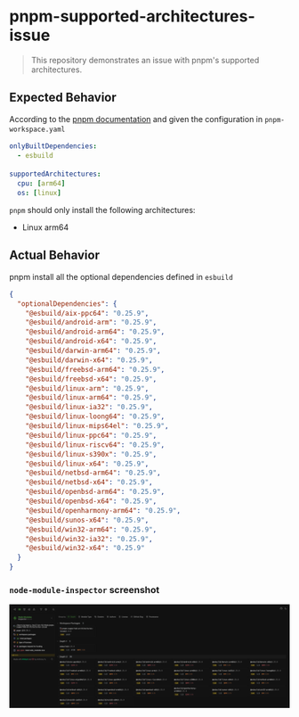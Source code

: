 # pnpm-supported-architectures-issue

> This repository demonstrates an issue with pnpm's supported architectures.

## Expected Behavior

According to the [pnpm documentation](https://pnpm.io/settings#supportedarchitectures) and given the configuration in `pnpm-workspace.yaml`

```yaml
onlyBuiltDependencies:
  - esbuild

supportedArchitectures:
  cpu: [arm64]
  os: [linux]
```

`pnpm` should only install the following architectures:

- Linux arm64

## Actual Behavior

pnpm install all the optional dependencies defined in `esbuild`

```json
{
  "optionalDependencies": {
    "@esbuild/aix-ppc64": "0.25.9",
    "@esbuild/android-arm": "0.25.9",
    "@esbuild/android-arm64": "0.25.9",
    "@esbuild/android-x64": "0.25.9",
    "@esbuild/darwin-arm64": "0.25.9",
    "@esbuild/darwin-x64": "0.25.9",
    "@esbuild/freebsd-arm64": "0.25.9",
    "@esbuild/freebsd-x64": "0.25.9",
    "@esbuild/linux-arm": "0.25.9",
    "@esbuild/linux-arm64": "0.25.9",
    "@esbuild/linux-ia32": "0.25.9",
    "@esbuild/linux-loong64": "0.25.9",
    "@esbuild/linux-mips64el": "0.25.9",
    "@esbuild/linux-ppc64": "0.25.9",
    "@esbuild/linux-riscv64": "0.25.9",
    "@esbuild/linux-s390x": "0.25.9",
    "@esbuild/linux-x64": "0.25.9",
    "@esbuild/netbsd-arm64": "0.25.9",
    "@esbuild/netbsd-x64": "0.25.9",
    "@esbuild/openbsd-arm64": "0.25.9",
    "@esbuild/openbsd-x64": "0.25.9",
    "@esbuild/openharmony-arm64": "0.25.9",
    "@esbuild/sunos-x64": "0.25.9",
    "@esbuild/win32-arm64": "0.25.9",
    "@esbuild/win32-ia32": "0.25.9",
    "@esbuild/win32-x64": "0.25.9"
  }
}
```

### `node-module-inspector` screenshot

![pnpm-supported-architectures-issue](./assets/node-module-inspector.png)

